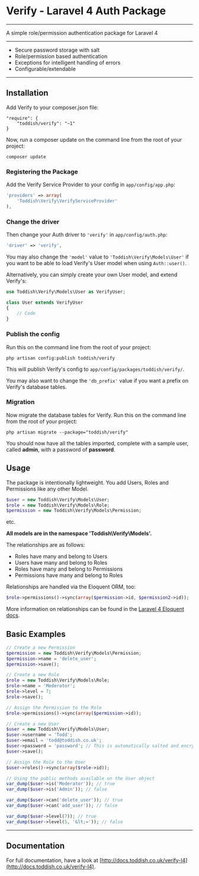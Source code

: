 # Verify - Laravel 4 Auth Package

---

A simple role/permission authentication package for Laravel 4

---

* Secure password storage with salt
* Role/permission based authentication
* Exceptions for intelligent handling of errors
* Configurable/extendable

---

## Installation

Add Verify to your composer.json file:

```
"require": {
	"toddish/verify": "~1"
}
```

Now, run a composer update on the command line from the root of your project:

    composer update

### Registering the Package

Add the Verify Service Provider to your config in ``app/config/app.php``:

```php
'providers' => array(
	'Toddish\Verify\VerifyServiceProvider'
),
```

### Change the driver

Then change your Auth driver to ``'verify'`` in ``app/config/auth.php``:

```php
'driver' => 'verify',
```

You may also change the ```'model'``` value to ```'Toddish\Verify\Models\User'``` if you want to be able to load Verify's User model when using ```Auth::user()```.

Alternatively, you can simply create your own User model, and extend Verify's:

```php
use Toddish\Verify\Models\User as VerifyUser;

class User extends VerifyUser
{
    // Code
}
```

### Publish the config

Run this on the command line from the root of your project:

    php artisan config:publish toddish/verify

This will publish Verify's config to ``app/config/packages/toddish/verify/``.

You may also want to change the ``'db_prefix'`` value if you want a prefix on Verify's database tables.

### Migration

Now migrate the database tables for Verify. Run this on the command line from the root of your project:

    php artisan migrate --package="toddish/verify"

You should now have all the tables imported, complete with a sample user, called **admin**, with a password of **password**.

## Usage

The package is intentionally lightweight. You add Users, Roles and Permissions like any other Model.

```php
$user = new Toddish\Verify\Models\User;
$role = new Toddish\Verify\Models\Role;
$permission = new Toddish\Verify\Models\Permission;
```

etc.

**All models are in the namespace 'Toddish\Verify\Models\'.**

The relationships are as follows:

* Roles have many and belong to Users
* Users have many and belong to Roles
* Roles have many and belong to Permissions
* Permissions have many and belong to Roles

Relationships are handled via the Eloquent ORM, too:

```php
$role->permissions()->sync(array($permission->id, $permission2->id));
```

More information on relationships can be found in the [Laravel 4 Eloquent docs](http://four.laravel.com/docs/eloquent).

## Basic Examples

```php
// Create a new Permission
$permission = new Toddish\Verify\Models\Permission;
$permission->name = 'delete_user';
$permission->save();

// Create a new Role
$role = new Toddish\Verify\Models\Role;
$role->name = 'Moderator';
$role->level = 7;
$role->save();

// Assign the Permission to the Role
$role->permissions()->sync(array($permission->id));

// Create a new User
$user = new Toddish\Verify\Models\User;
$user->username = 'Todd';
$user->email = 'todd@toddish.co.uk';
$user->password = 'password'; // This is automatically salted and encrypted
$user->save();

// Assign the Role to the User
$user->roles()->sync(array($role->id));

// Using the public methods available on the User object
var_dump($user->is('Moderator')); // true
var_dump($user->is('Admin')); // false

var_dump($user->can('delete_user')); // true
var_dump($user->can('add_user')); // false

var_dump($user->level(7)); // true
var_dump($user->level(5, '&lt;=')); // false
```

---

## Documentation

For full documentation, have a look at [http://docs.toddish.co.uk/verify-l4](http://docs.toddish.co.uk/verify-l4).
